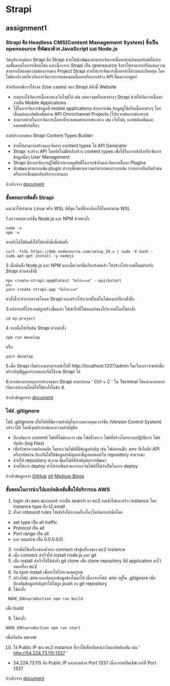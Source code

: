 # Strapi
## assignment1

### Strapi คือ Headless CMS(Content Management System) ซึ่งเป็น opensource ที่พัฒนาด้วย JavaScript และ Node.js

วัตถุประสงค์ของ Strapi คือ Strapi ช่วยให้นักพัฒนาสามารถจัดการเนื้อหาผ่านอินเตอร์เฟซได้ง่าย ลดขั้นตอนในการเขียนโค้ด และเนื่องจาก Strapi เป็น opensource จึงทำให้สามารถปรับแต่งความสามารถได้ตามความต้องการของ Project Strapi ช่วยให้การจัดการเนื้อหาทำได้ง่ายและยืดหยุ่น โดยไม่ต้องกังวลเกี่ยวกับการจัดการการแสดงผลเนื้อหาหรือการสร้าง API ขึ้นมาจากศูนย์

สำหรับกรณีการใช้งาน (Use cases) ของ Strapi มีดังนี้
Website
- สามารถใช้จัดการเนื้อหาของเว็บไซต์ได้ เช่น บทความหรือเพจต่างๆ Strapi ช่วยให้จัดการเนื้อหาง่ายขึ้น
Mobile Applications
- ใช้ในการจัดการข้อมูลที่ mobile applications ต้องการเช่น ข้อมูลผู้ใช้หรือเนื้อหาต่างๆ โดยเชื่อมต่อแอปพลิเคชั่นผ่าน API
Omnichannel Projects (โปรเจกต์หลายช่องทาง)
- สามารถช่วยในการจัดการเนื้อหาที่จะเผยแพร่หลายช่องทาง เช่น เว็บไซต์, แอปพลิเคชั่นและแพลตฟอร์มอื่นๆ

องค์ประกอบของ Strapi
Content Types Builder
- ช่วยให้สามารถสร้างและจัดการ content types ได้
API Generator
- Strapi จะสร้าง API โดยอัตโนมัติหลังสร้าง content types เพื่อใช้ในการเข้าถึงหรือจัดการข้อมูลนั้นๆ
User Management
- Strapi มีระบบจัดการผู้ใช้ที่ช่วยควบคุมสิทธิ์ในการเข้าถึงและจัดการเนื้อหา
Plugins
- นักพัฒนาสามารถเพิ่ม plugin ต่างๆเพื่อขยายความสามารถของระบบเช่น ระบบการยืนยันตัวตนหรือการเชื่อมต่อกับบริการภายนอก

อ้างอิงจาก [document](https://docs.strapi.io/user-docs/content-manager)

### ขั้นตอนการติดตั้ง Strapi

แนะนำให้ทำผ่าน Linux หรือ WSL ดีที่สุด ในที่นี่จะเลือกใช้โดยทำผ่าน WSL

1.ตรวจสอบเวอร์ชั่น Node.js และ NPM ด้วยคำสั่ง

```
node -v
npm -v
```

หากยังไม่ได้ติดตั้งให้ใช้คำสั่งนี้เพื่อติดตั้ง
```
curl -fsSL https://deb.nodesource.com/setup_18.x | sudo -E bash -
sudo apt-get install -y nodejs
```

2.เมื่อติดตั้ง Node.js และ NPM และเช็คเวอร์ชั่นเรียบร้อยแล้ว ให้สร้างโปรเจกต์ใหม่สำหรับ Strapi ด้วยคำสั่งนี้
```
npx create-strapi-app@latest "ชื่อโปรเจกต์" --quickstart
หรือ
yarn create strapi-app "ชื่อโปรเจกต์"
```

คำสั่งนี้จะทำการดาวน์โหลด Strapi และสร้างโปรเจกต์ใหม่ในโฟลเดอร์ที่เราตั้งชื่อ

3.หลังจากที่โปรเจกต์ถูกสร้างขึ้นแล้ว ให้เข้าไปที่โฟลเดอร์ของโปรเจกต์โดยใช้คำสั่ง
```
cd my-project
```

4.จากนั้นให้เริ่มต้น Strapi ด้วยคำสั่ง
```
npm run develop
```
หรือ
```
yarn develop
```

5.เมื่อ Strapi เริ่มทำงานสามารถเข้าไปที่ http://localhost:1337/admin ในเว็บเบราว์เซอร์เพื่อสร้างบัญชีผู้ดูแลระบบและเริ่มใช้งาน Strapi ได้

6.หากต้องการหยุดการทำงานของ Strapi สามารถกด \' Ctrl + C \' ใน Terminal ได้และหากอยากเริ่มการทำงานใหม่ให้ใช้คำสั่งในข้อ 4.

อ้างอิงข้อมูลจาก [document](https://docs.strapi.io/dev-docs/installation/cli)

### ไฟล์ .gitignore

ไฟล์ .gitignore เป็นไฟล์ที่มีความสำคัญในระบบควบคุมเวอร์ชัน (Version Control System) อย่าง Git โดยมีจุดประสงค์และความสำคัญคือ 

- ป้องกันการ commit ไฟล์ที่ไม่ต้องการ เช่น ไฟล์ชั่วคราว ไฟล์ที่สร้างโดยระบบปฏิบัติการ ไฟล์บันทึก (log files)
- เพื่อรักษาความปลอดภัย โดยละเว้นไฟล์ที่มีข้อมูลสำคัญ เช่น ไฟล์คอนฟิก .env ที่เก็บคีย์ API หรือรหัสผ่าน ป้องกันไม่ให้ข้อมูลสำคัญเหล่านี้ถูกเผยแพร่ใน repository สาธารณะ
- ช่วยให้ repository สะอาด มีแค่ไฟล์ที่สำคัญต่อการพัฒนา
- ช่วยให้การ deploy ทำได้ง่ายขึ้นด้วยการละเว้นไฟล์ที่ไม่จำเป็นในการ deploy 

อ้างอิงข้อมูลจาก [GitHub](https://docs.github.com/en/get-started/getting-started-with-git/ignoring-files?platform=linux)
[git](https://git-scm.com/docs/gitignore/en )
[Medium Blogs](https://medium.com/odds-team/gitignore-%E0%B8%84%E0%B8%A7%E0%B8%B2%E0%B8%A1%E0%B8%AA%E0%B8%B2%E0%B8%A1%E0%B8%B2%E0%B8%A3%E0%B8%96%E0%B8%82%E0%B8%AD%E0%B8%87-git-version-control-a77d1677a9d3)

### ขั้นตอนในการนำเว็ปแอปพลิเคชันขึ้นให้บริการบน AWS

1. login เข้า aws account จากนั้น search หา ec2 กดเข้าไปและสร้าง instance โดย instance type คือ t2.small
2. ตั้งค่า inbound rules ให้เข้าถึงได้จากเครื่องใดๆในอินเทอร์เน็ตโดย 
 - set type เป็น all traffic
 - Protocol เป็น all 
 - Port range เป็น all 
 - และ source เป็น 0.0.0.0/0 
3. จากนั้นใช้เครื่องของตัวเอง connect เข้าสู่เครื่องของ ec2 instance
4. เมื่อ connect สำเร็จให้ install node.js และ git
5. เมื่อ install สำเร็จให้ใช้คำสั่ง git clone เพื่อ clone repository ที่มี application มาไว้บนเครื่อง ec2
6. รัน npm install เพื่อทำให้โปรเจคสมบูรณ์
7. สร้างไฟล์ .env และคัดลอกข้อมูลข้างในมาใส่ เนื่องจากไฟล์ .env อยู่ใน .gitignore เพื่อป้องกันข้อมูลสำคัญทำให้ไม่ถูก push ลง git repository
8. ใช้คำสั่ง
```
 NODE_ENV=production npm run build
```
 
เพื่อ build

9. ใช้คำสั่ง 
```
NODE_ENV=production npm run start
```
เพื่อเริ่มรัน server

10. ใช้ Public IP ของ ec2 instance ที่เราใช้เพื่อเปิดหน้าเว็บแอปพลิเคชัน เช่น \' http://54.224.73.115:1337 \'
- 54.224.73.115 คือ Public IP และตามด้วย Port 1337 เนื่องจากเปิดเซิฟเวอร์ที่ Port 1337

อ้างอิงจาก [document](https://docs.strapi.io/dev-docs/deployment)

